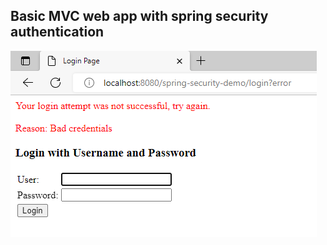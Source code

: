 ## Basic MVC web app with spring security authentication
![alt text](https://github.com/jackanakin/SpringAndHibernate-Udemy/blob/main/15-SpringSecurity/result.png?raw=true)
